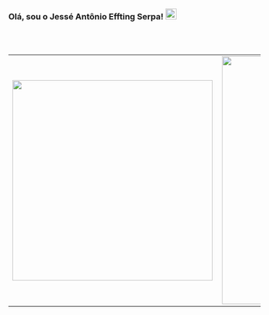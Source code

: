 <h3>Olá, sou o <a>Jessé Antônio Effting Serpa</a>! <img src="https://camo.githubusercontent.com/e8e7b06ecf583bc040eb60e44eb5b8e0ecc5421320a92929ce21522dbc34c891/68747470733a2f2f6d656469612e67697068792e636f6d2f6d656469612f6876524a434c467a6361737252346961377a2f67697068792e676966" href="#" width="22px"></h3>
<br>


<br>


<center>
<table>
    <tr>
        <td><img width="400px" align="left" src="![My GitHub Stats](https://github-readme-stats.vercel.app/api/?username=jesseantonio&count_private=true&theme=default&showicons=true&show_icons=true&hide=issues,stars&hide_border=true&custom_title=Minhas⠀Conquistas&icon_color=333D57&title_color=333D57&count_private=true)"/></td>
        <td><img width="495px" align="left" src="![Top Langs](https://github-readme-stats.vercel.app/api/top-langs/?username=jesseantonio&layout=compact&hide_border=true&custom_title=Minhas⠀Linguagens&icon_color=000000&title_color=000000&count_private=true)"/></td>
    </tr>   
</table>
</center>  

